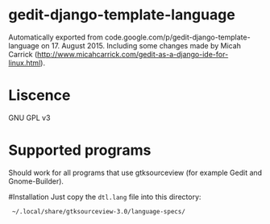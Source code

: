 # gedit-django-template-language
Automatically exported from code.google.com/p/gedit-django-template-language on 17. August 2015. Including some changes made by Micah Carrick (http://www.micahcarrick.com/gedit-as-a-django-ide-for-linux.html).

# Liscence
GNU GPL v3

# Supported programs
Should work for all programs that use gtksourceview (for example Gedit and Gnome-Builder).

#Installation
Just copy the `dtl.lang` file into this directory:

     ~/.local/share/gtksourceview-3.0/language-specs/

